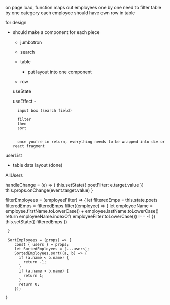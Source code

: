 on page load, function maps out employees one by one
need to filter table by one category 
each employee should have own row in table 

for design 
- should make a component for each piece
    - jumbotron
    - search

    - table
        - put layout into one component
    - row 

    useState

    useEffect
        - 


        input box (search field)

        filter 
        then 
        sort 
        

        once you're in return, everything needs to be wrapped into div or react fragment


userList
- table data layout (done)

AllUsers

 handleChange = (e) => {
    this.setState({
      poetFilter: e.target.value
    })
    this.props.onChange(event.target.value)
  }

 filterEmployees = (employeeFilter) => {
        let filteredEmps = this.state.poets
        filteredEmps = filteredEmps.filter((employee) => {
          let employeeName = employee.firstName.toLowerCase() + employee.lastName.toLowerCase()
          return employeeName.indexOf(
            employeeFilter.toLowerCase()) !== -1
        })
        this.setState({
          filteredEmps
        })
    
     
     }

     SortEmployees = (props) => {
        const { users } = props;
        let SortedEmployees = [...users];
        SortedEmployees.sort((a, b) => {
          if (a.name < b.name) {
            return -1;
          }
          if (a.name > b.name) {
            return 1;
          }
          return 0;
        });

    }


     